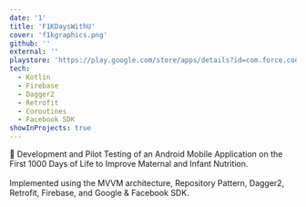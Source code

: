```yaml
---
date: '1'
title: 'F1KDaysWithU'
cover: 'f1kgraphics.png'
github: ''
external: ''
playstore: 'https://play.google.com/store/apps/details?id=com.force.codes.f1kdayswithu'
tech:
  - Kotlin
  - Firebase
  - Dagger2
  - Retrofit
  - Coroutines
  - Facebook SDK
showInProjects: true
---
```


🤰 Development and Pilot Testing of an Android Mobile Application on the First 1000 Days of Life to Improve Maternal and Infant Nutrition.
<br><br>
Implemented using the MVVM architecture, Repository Pattern, Dagger2, Retrofit, Firebase, and Google & Facebook SDK.
